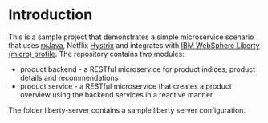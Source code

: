 # Introduction
This is a sample project that demonstrates a simple microservice scenario that uses [rxJava](https://github.com/ReactiveX/RxJava), Netflix [Hystrix](https://github.com/Netflix/Hystrix) and integrates with [IBM WebSphere Liberty (micro) profile](https://developer.ibm.com/wasdev/blog/2016/10/26/what-is-microprofile/).
The repository contains two modules:
*   product backend - a RESTful microservice for product indices, product details and recommendations
*   product service - a RESTful microservice that creates a product overview using the backend services in a reactive manner

The folder liberty-server contains a sample liberty server configuration.